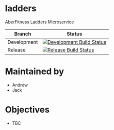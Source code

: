 # ladders
AberFitness Ladders Microservice

| Branch | Status |
|-|-|
| Development | [![Development Build Status](https://travis-ci.org/sem5640-2018/ladders.svg?branch=development)](https://travis-ci.org/sem5640-2018/ladders) |
| Release | [![Release Build Status](https://travis-ci.org/sem5640-2018/ladders.svg?branch=master)](https://travis-ci.org/sem5640-2018/ladders) |

# Maintained by
* Andrew
* Jack

# Objectives
* TBC
